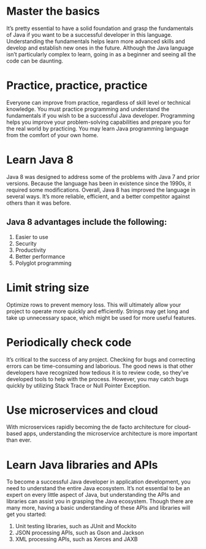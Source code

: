 # Master the basics

It’s pretty essential to have a solid foundation and grasp the fundamentals of Java if you want to be a successful developer in this language. 
Understanding the fundamentals helps learn more advanced skills and develop and establish new ones in the future. 
Although the Java language isn’t particularly complex to learn, going in as a beginner and seeing all the code can be daunting.

# Practice, practice, practice

Everyone can improve from practice, regardless of skill level or technical knowledge. 
You must practice programming and understand the fundamentals if you wish to be a successful Java developer. 
Programming helps you improve your problem-solving capabilities and prepare you for the real world by practicing. 
You may learn Java programming language from the comfort of your own home.

# Learn Java 8‍

Java 8 was designed to address some of the problems with Java 7 and prior versions. 
Because the language has been in existence since the 1990s, it required some modifications. 
Overall, Java 8 has improved the language in several ways. It’s more reliable, efficient, and a better competitor against others than it was before.

## Java 8 advantages include the following:

1. Easier to use
2. Security
3. Productivity
4. Better performance
5. Polyglot programming


# Limit string size

Optimize rows to prevent memory loss. 
This will ultimately allow your project to operate more quickly and efficiently. 
Strings may get long and take up unnecessary space, which might be used for more useful features.


# Periodically check code‍

It’s critical to the success of any project. 
Checking for bugs and correcting errors can be time-consuming and laborious. 
The good news is that other developers have recognized how tedious it is to review code, so they’ve developed tools to help with the process.
However, you may catch bugs quickly by utilizing Stack Trace or Null Pointer Exception.


# Use microservices and cloud

With microservices rapidly becoming the de facto architecture for cloud-based apps, understanding the microservice architecture is more important than ever.


# Learn Java libraries and APIs

To become a successful Java developer in application development, you need to understand the entire Java ecosystem. 
It’s not essential to be an expert on every little aspect of Java, but understanding the APIs and libraries can assist you in grasping the Java ecosystem. 
Though there are many more, having a basic understanding of these APIs and libraries will get you started:

1. Unit testing libraries, such as JUnit and Mockito
2. JSON processing APIs, such as Gson and Jackson
3. XML processing APIs, such as Xerces and JAXB



